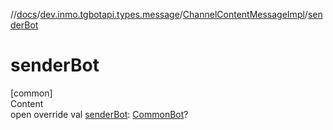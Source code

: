 //[docs](../../../index.md)/[dev.inmo.tgbotapi.types.message](../index.md)/[ChannelContentMessageImpl](index.md)/[senderBot](sender-bot.md)



# senderBot  
[common]  
Content  
open override val [senderBot](sender-bot.md): [CommonBot](../../dev.inmo.tgbotapi.types/-common-bot/index.md)?  



